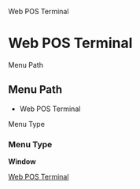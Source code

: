 
Web POS Terminal
# Web POS Terminal



Menu Path
## Menu Path



- Web POS Terminal

Menu Type
### Menu Type

**Window**


[Web POS Terminal](../../functional-guide/window/window-web-pos-terminal.md)
